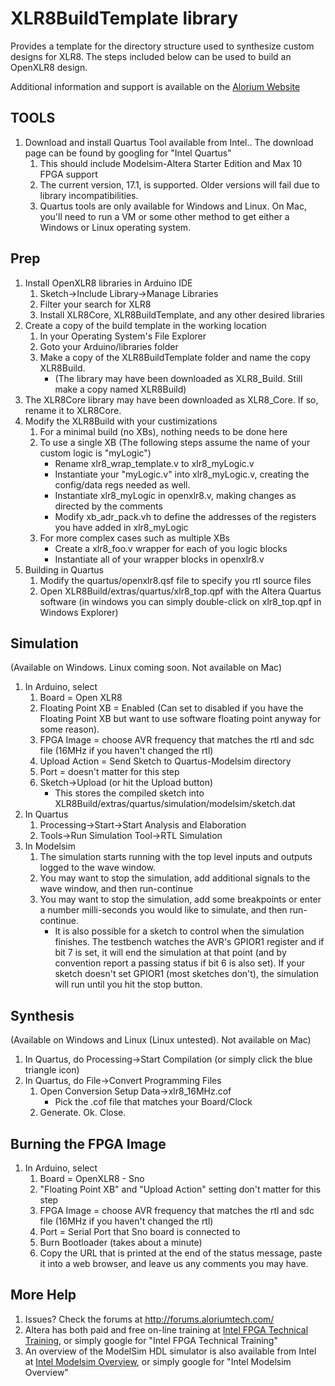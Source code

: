 XLR8BuildTemplate library
=========================

Provides a template for the directory structure used to synthesize
custom designs for XLR8. The steps included below can be used to build
an OpenXLR8 design.

Additional information and support is available on
the [Alorium Website](http://aloriumtech.com)

TOOLS
-----

1. Download and install Quartus Tool available from Intel.. The
   download page can  be found by googling for "Intel Quartus"
    1. This should include Modelsim-Altera Starter Edition and Max 10
       FPGA support
    2. The current version, 17.1, is supported. Older versions will
       fail due to library incompatibilities.
    3. Quartus tools are only available for Windows and Linux. On Mac,
       you'll need to run a VM or some other method to get either a
       Windows or Linux operating system.

Prep
----

1. Install OpenXLR8 libraries in Arduino IDE
   1. Sketch->Include Library->Manage Libraries
   2. Filter your search for XLR8
   3. Install XLR8Core, XLR8BuildTemplate, and any other desired libraries
2. Create a copy of the build template in the working location
   1. In your Operating System's File Explorer
   2. Goto your Arduino/libraries folder
   3. Make a copy of the XLR8BuildTemplate folder and name the copy
      XLR8Build.
      - (The library may have been downloaded as XLR8_Build. Still
        make a copy named XLR8Build)
  4. The XLR8Core library may have been downloaded as XLR8_Core. If
     so, rename it to XLR8Core.
3. Modify the XLR8Build with your custimizations
    1. For a minimal build (no XBs), nothing needs to be done here
    2. To use a single XB (The following steps assume the name of your
       custom logic is "myLogic")
       - Rename xlr8_wrap_template.v to xlr8_myLogic.v
       - Instantiate your "myLogic.v" into xlr8_myLogic.v, creating the
         config/data regs needed as well.
       - Instantiate xlr8_myLogic in openxlr8.v, making changes as
         directed by the comments
       - Modify xb_adr_pack.vh to define the addresses of the
         registers you have added in xlr8_myLogic
    3. For more complex cases such as multiple XBs
        - Create a xlr8_foo.v wrapper for each of you logic blocks
        - Instantiate all of your wrapper blocks in openxlr8.v
4. Building in Quartus
   1. Modify the quartus/openxlr8.qsf file to specify you rtl source
   files
   2. Open XLR8Build/extras/quartus/xlr8_top.qpf with the Altera
      Quartus software (in windows you can simply double-click on
      xlr8_top.qpf in Windows Explorer)



Simulation
----------

(Available on Windows. Linux coming soon. Not available on Mac)

1. In Arduino, select
    1. Board = Open XLR8
    2. Floating Point XB = Enabled (Can set to disabled if you have
       the Floating Point XB but want to use software floating point
       anyway for some reason).
    3. FPGA Image = choose AVR frequency that matches the rtl and sdc
       file (16MHz if you haven't changed the rtl)
    4. Upload Action = Send Sketch to Quartus-Modelsim directory
    5. Port = doesn't matter for this step
    6. Sketch->Upload (or hit the Upload button)
       - This stores the compiled sketch into
         XLR8Build/extras/quartus/simulation/modelsim/sketch.dat
2. In Quartus
    1. Processing->Start->Start Analysis and Elaboration
    2. Tools->Run Simulation Tool->RTL Simulation
3. In Modelsim
    1. The simulation starts running with the top level inputs and
       outputs logged to the wave window.
    2. You may want to stop the simulation, add additional signals to
       the wave window, and then run-continue
    3. You may want to stop the simulation, add some breakpoints or
       enter a number milli-seconds you would like to simulate, and
       then run-continue.
        - It is also possible for a sketch to control when the
       simulation finishes. The testbench watches the AVR's GPIOR1
       register and if bit 7 is set, it will end the simulation at
       that point (and by convention report a passing status if bit 6
       is also set). If your sketch doesn't set GPIOR1 (most sketches
       don't), the simulation will run until you hit the stop button.

Synthesis
---------

(Available on Windows and Linux (Linux untested). Not available on Mac)

1. In Quartus, do Processing->Start Compilation (or simply click the
   blue triangle icon)
2. In Quartus, do File->Convert Programming Files
    1. Open Conversion Setup Data->xlr8_16MHz.cof
       - Pick the .cof file that matches your Board/Clock
    2. Generate. Ok. Close.


Burning the FPGA Image
----------------------

1. In Arduino, select
    1. Board = OpenXLR8 - Sno
    2. "Floating Point XB" and "Upload Action" setting don't matter
       for this step
    3. FPGA Image = choose AVR frequency that matches the rtl and sdc
       file (16MHz if you haven't changed the rtl)
    4. Port = Serial Port that Sno board is connected to
    5. Burn Bootloader (takes about a minute)
    6. Copy the URL that is printed at the end of the status message,
       paste it into a web browser, and leave us any comments you may
       have.


More Help
---------

1. Issues? Check the forums at http://forums.aloriumtech.com/
2. Altera has both paid and free on-line training
   at [Intel FPGA Technical Training](https://goo.gl/H9gftH), or
   simply google for "Intel FPGA Technical Training"
3. An overview of the ModelSim HDL simulator is also available from
   Intel at [Intel Modelsim Overview](https://goo.gl/TcBhXP), or
   simply google for "Intel Modelsim Overview"

